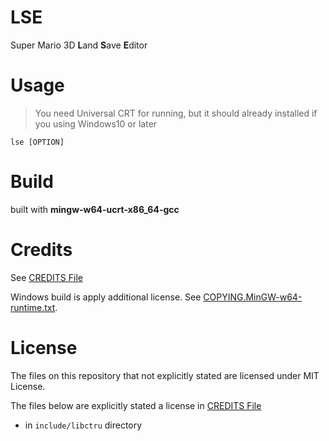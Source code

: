 # LSE

Super Mario 3D **L**and **S**ave **E**ditor

# Usage
> You need Universal CRT for running, but it should already installed if you using Windows10 or later

```
lse [OPTION]
```

# Build
built with **mingw-w64-ucrt-x86_64-gcc**


# Credits

See [CREDITS File](CREDITS)

Windows build is apply additional license. See [COPYING.MinGW-w64-runtime.txt](COPYING.MinGW-w64-runtime.txt).

# License
The files on this repository that not explicitly stated are licensed under MIT License.

The files below are explicitly stated a license in [CREDITS File](CREDITS)

- in `include/libctru` directory

